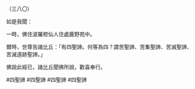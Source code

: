 （三八〇）

如是我聞：

一時，佛住波羅㮈仙人住處鹿野苑中。

爾時，世尊告諸比丘：「有四聖諦。何等為四？謂苦聖諦、苦集聖諦、苦滅聖諦、苦滅道跡聖諦。」

佛說此經已，諸比丘聞佛所說，歡喜奉行。



#四聖諦
#四聖諦
#四聖諦
#四聖諦
